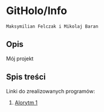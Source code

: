 # GitHolo/Info

`Maksymilian Felczak i Mikolaj Baran`

## Opis

Mój projekt

## Spis treści

Linki do zrealizowanych programów:

1. [Alorytm 1](https://github.com/GitHolo/Info/tree/main/Liczby%20Pierwsze)
